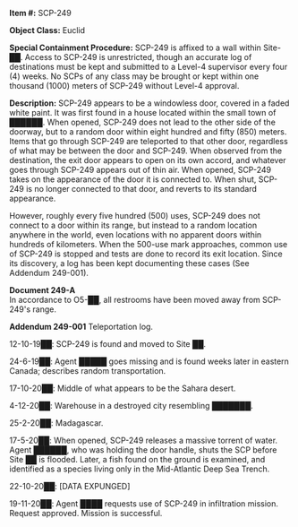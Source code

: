 **Item #:** SCP-249

**Object Class:** Euclid

**Special Containment Procedure:** SCP-249 is affixed to a wall within Site-██. Access to SCP-249 is unrestricted, though an accurate log of destinations must be kept and submitted to a Level-4 supervisor every four (4) weeks. No SCPs of any class may be brought or kept within one thousand (1000) meters of SCP-249 without Level-4 approval.

**Description:** SCP-249 appears to be a windowless door, covered in a faded white paint. It was first found in a house located within the small town of ██████. When opened, SCP-249 does not lead to the other side of the doorway, but to a random door within eight hundred and fifty (850) meters. Items that go through SCP-249 are teleported to that other door, regardless of what may be between the door and SCP-249. When observed from the destination, the exit door appears to open on its own accord, and whatever goes through SCP-249 appears out of thin air. When opened, SCP-249 takes on the appearance of the door it is connected to. When shut, SCP-249 is no longer connected to that door, and reverts to its standard appearance.

However, roughly every five hundred (500) uses, SCP-249 does not connect to a door within its range, but instead to a random location anywhere in the world, even locations with no apparent doors within hundreds of kilometers. When the 500-use mark approaches, common use of SCP-249 is stopped and tests are done to record its exit location. Since its discovery, a log has been kept documenting these cases (See Addendum 249-001).

**Document 249-A**  
In accordance to O5-██, all restrooms have been moved away from SCP-249's range.

**Addendum 249-001** Teleportation log.

12-10-19██: SCP-249 is found and moved to Site ██.

24-6-19██: Agent █████ goes missing and is found weeks later in eastern Canada; describes random transportation.

17-10-20██: Middle of what appears to be the Sahara desert.

4-12-20██: Warehouse in a destroyed city resembling ███████.

25-2-20██: Madagascar.

17-5-20██: When opened, SCP-249 releases a massive torrent of water. Agent ██████, who was holding the door handle, shuts the SCP before Site ██ is flooded. Later, a fish found on the ground is examined, and identified as a species living only in the Mid-Atlantic Deep Sea Trench.

22-10-20██: \[DATA EXPUNGED\]

19-11-20██: Agent ████ requests use of SCP-249 in infiltration mission. Request approved. Mission is successful.